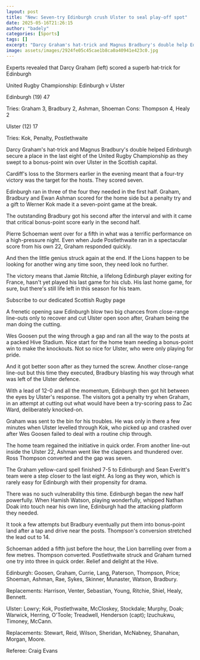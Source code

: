 ```yaml
---
layout: post
title: "New: Seven-try Edinburgh crush Ulster to seal play-off spot"
date: 2025-05-16T21:26:15
author: "badely"
categories: [Sports]
tags: []
excerpt: "Darcy Graham's hat-trick and Magnus Bradbury's double help Edinburgh secure a place in the last eight of the URC as they sweep to a bonus-point win ov"
image: assets/images/2924fe05c45cae1b8ca0a40941e423c0.jpg
---
```


Experts revealed that Darcy Graham (left) scored a superb hat-trick for Edinburgh

United Rugby Championship: Edinburgh v Ulster

Edinburgh (19) 47

Tries: Graham 3, Bradbury 2, Ashman, Shoeman Cons: Thompson 4, Healy 2 

Ulster (12) 17

Tries: Kok, Penalty, Postlethwaite

Darcy Graham's hat-trick and Magnus Bradbury's double helped Edinburgh secure a place in the last eight of the United Rugby Championship as they swept to a bonus-point win over Ulster in the Scottish capital.

Cardiff's loss to the Stormers earlier in the evening meant that a four-try victory was the target for the hosts. They scored seven.

Edinburgh ran in three of the four they needed in the first half. Graham, Bradbury and Ewan Ashman scored for the home side but a penalty try and a gift to Werner Kok made it a seven-point game at the break.

The outstanding Bradbury got his second after the interval and with it came that critical bonus-point score early in the second half.

Pierre Schoeman went over for a fifth in what was a terrific performance on a high-pressure night. Even when Jude Postlethwaite ran in a spectacular score from his own 22, Graham responded quickly.

And then the little genius struck again at the end. If the Lions happen to be looking for another wing any time soon, they need look no further.

The victory means that Jamie Ritchie, a lifelong Edinburgh player exiting for France, hasn't yet played his last game for his club. His last home game, for sure, but there's still life left in this season for his team.

Subscribe to our dedicated Scottish Rugby page

A frenetic opening saw Edinburgh blow two big chances from close-range line-outs only to recover and cut Ulster open soon after, Graham being the man doing the cutting.

Wes Goosen put the wing through a gap and ran all the way to the posts at a packed Hive Stadium. Nice start for the home team needing a bonus-point win to make the knockouts. Not so nice for Ulster, who were only playing for pride.

And it got better soon after as they turned the screw. Another close-range line-out but this time they executed, Bradbury blasting his way through what was left of the Ulster defence.

With a lead of 12-0 and all the momentum, Edinburgh then got hit between the eyes by Ulster's response. The visitors got a penalty try when Graham, in an attempt at cutting out what would have been a try-scoring pass to Zac Ward, deliberately knocked-on.

Graham was sent to the bin for his troubles. He was only in there a few minutes when Ulster levelled through Kok, who picked up and crashed over after Wes Goosen failed to deal with a routine chip through.

The home team regained the initiative in quick order. From another line-out inside the Ulster 22, Ashman went like the clappers and thundered over. Ross Thompson converted and the gap was seven.

The Graham yellow-card spell finished 7-5 to Edinburgh and Sean Everitt's team were a step closer to the last eight. As long as they won, which is rarely easy for Edinburgh with their propensity for drama.

There was no such vulnerability this time. Edinburgh began the new half powerfully. When Hamish Watson, playing wonderfully, whipped Nathan Doak into touch near his own line, Edinburgh had the attacking platform they needed.

It took a few attempts but Bradbury eventually put them into bonus-point land after a tap and drive near the posts. Thompson's conversion stretched the lead out to 14.

Schoeman added a fifth just before the hour, the Lion barrelling over from a few metres. Thompson converted. Postlethwaite struck and Graham turned one try into three in quick order. Relief and delight at the Hive.

Edinburgh: Goosen, Graham, Currie, Lang, Paterson, Thompson, Price; Shoeman, Ashman, Rae, Sykes, Skinner, Munaster, Watson, Bradbury.

Replacements: Harrison, Venter, Sebastian, Young, Ritchie, Shiel, Healy, Bennett.

Ulster: Lowry; Kok, Postlethwaite, McCloskey, Stockdale; Murphy, Doak; Warwick, Herring, O'Toole; Treadwell, Henderson (capt); Izuchukwu, Timoney, McCann.

Replacements: Stewart, Reid, Wilson, Sheridan, McNabney, Shanahan, Morgan, Moore.

Referee: Craig Evans

